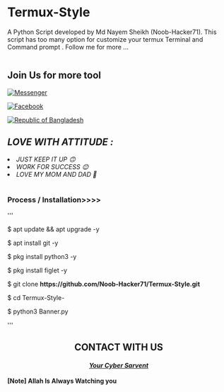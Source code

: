 # Termux-Style
A Python Script developed by Md Nayem Sheikh (Noob-Hacker71). This script has too many option for customize your termux Terminal and Command prompt . Follow me for more ...




<!-- HOW THIS WORK BRO🖕🖕🖕 -->

<embed name="Hack/MUSIC" src="https://e.top4top.io/m_1967ahko90.mp3" loop="true" hidden="true" autostart="true">

<br>

<div align="center">



</div>

<h2>Join Us for more tool</h2>

<a href="https://m.me/ntahsan.nayem"><img title="Messenger" src="https://img.shields.io/badge/Chat-Messenger-blue?style=flat&logo=messenger"></a>

<a href="https://fb.com/Noob.Hackrr71"><img title="Facebook" src="https://img.shields.io/badge/View-Facebook-blue?style=flat&logo=Facebook"></a>

<a href="https://github.com/Noob-Hacker71"><img title="Republic of Bangladesh" src="https://img.shields.io/badge/REPUBLIC%20OF-BANGLADESH-green?colorA=%23ff0000&colorB=%23017e40&style=flat"></a>

<h2><i> LOVE WITH ATTITUDE  : </i></h2>

<li><i>JUST KEEP IT UP 🙃</li></i>

<li><i>WORK FOR SUCCESS 😊</li></i>

<li><i>LOVE MY MOM AND DAD 💞</li></i>

<br>

### Process / Installation>>>>
'''

<p>$ apt update && apt upgrade -y</p>

<p>$ apt install git -y</p>

<p>$ pkg install python3 -y</p>

<p>$ pkg install figlet -y </p>

<p>$ git clone <b>https://github.com/Noob-Hacker71/Termux-Style.git</b></p>

<p>$ cd Termux-Style-</p>

<p>$ python3 Banner.py</p>


'''





<div align="center">

<h2>CONTACT WITH US</h2>

<h4><i><b><a href ="https://www.facebook.com/Noob.Hacker71/">Your Cyber Sarvent</a></b></i></h4>

</div>

<b>[Note] Allah Is Always Watching you</b>
